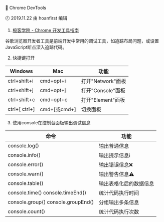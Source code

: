 🐾 Chrome DevTools

🕘 2019.11.22 由 hoanfirst 编辑


1. [极客学院 - Chrome 开发工具指南](http://wiki.jikexueyuan.com/project/chrome-devtools/)

谷歌浏览器开发者工具是前端开发中常用的调试工具，如追踪布局问题，或设置JavaScript断点深入追踪代码。


2. 快捷键打开

Windows|Mac|功能|
-|-|-|
ctrl+shift+i|cmd+opt+i|打开"Network"面板|
ctrl+shift+j|cmd+opt+j|打开"Console"面板|
ctrl+shift+c|cmd+opt+c|打开"Element"面板|
ctrl+\[ ctrl+\]|cmd+\[或cmd+\]|切换面板|


3. 使用console在控制台面板输出调试信息

命令|功能|
-|-|
console.log()|输出普通信息|
console.info()|输出提示信息:information_source:|
console.error()|输出错误信息:x:|
console.warn()|输出警告信息:warning:|
console.table()|输出表格化后的数据信息|
console.time() console.timeEnd()|统计代码执行时间|
console.group() console.groupEnd()|分组输出多条信息|
console.count()|统计代码执行次数|
